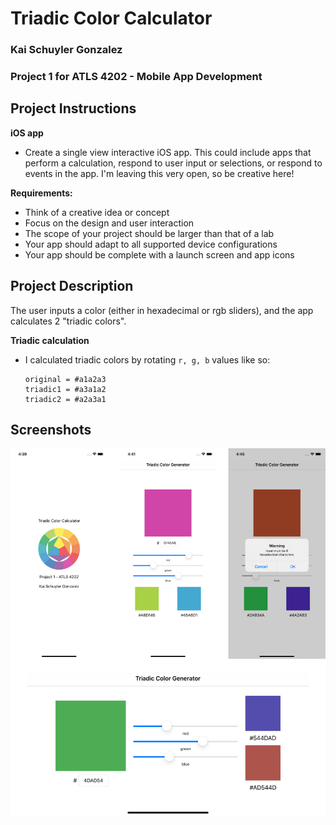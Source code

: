 #  Triadic Color Calculator

### Kai Schuyler Gonzalez
### Project 1 for ATLS 4202 - Mobile App Development

## Project Instructions
__iOS app__
* Create a single view interactive iOS app. This could include apps that perform a calculation, respond to user input or selections, or respond to events in the app. I'm leaving this very open, so be creative here!

__Requirements:__
* Think of a creative idea or concept
* Focus on the design and user interaction
* The scope of your project should be larger than that of a lab
* Your app should adapt to all supported device configurations
* Your app should be complete with a launch screen and app icons

## Project Description
The user inputs a color (either in hexadecimal or rgb sliders), and the app calculates 2 "triadic colors". 

__Triadic calculation__
* I calculated triadic colors by rotating `r, g, b` values like so:
    ```
    original = #a1a2a3
    triadic1 = #a3a1a2
    triadic2 = #a2a3a1
    ```

## Screenshots
![screenshots](screenshots.png)
